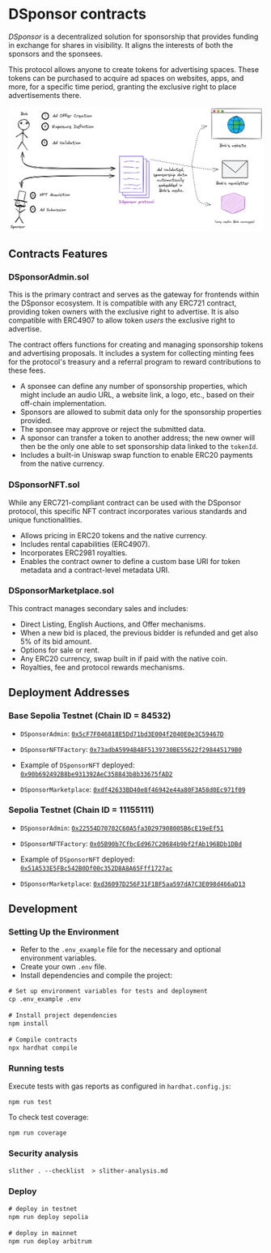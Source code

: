 # DSponsor contracts

*DSponsor* is a decentralized solution for sponsorship that provides funding in exchange for shares in visibility. It aligns the interests of both the sponsors and the sponsees.

This protocol allows anyone to create tokens for advertising spaces. These tokens can be purchased to acquire ad spaces on websites, apps, and more, for a specific time period, granting the exclusive right to place advertisements there.

![logo DSponsor](assets/schema%20dsponsor.png)

## Contracts Features

### DSponsorAdmin.sol

This is the primary contract and serves as the gateway for frontends within the DSponsor ecosystem. It is compatible with any ERC721 contract, providing token owners with the exclusive right to advertise. It is also compatible with ERC4907 to allow token *users* the exclusive right to advertise.

The contract offers functions for creating and managing sponsorship tokens and advertising proposals. It includes a system for collecting minting fees for the protocol's treasury and a referral program to reward contributions to these fees.

- A sponsee can define any number of sponsorship properties, which might include an audio URL, a website link, a logo, etc., based on their off-chain implementation.
- Sponsors are allowed to submit data only for the sponsorship properties provided.
- The sponsee may approve or reject the submitted data.
- A sponsor can transfer a token to another address; the new owner will then be the only one able to set sponsorship data linked to the `tokenId`.
- Includes a built-in Uniswap swap function to enable ERC20 payments from the native currency.

### DSponsorNFT.sol

While any ERC721-compliant contract can be used with the DSponsor protocol, this specific NFT contract incorporates various standards and unique functionalities.

- Allows pricing in ERC20 tokens and the native currency.
- Includes rental capabilities (ERC4907).
- Incorporates ERC2981 royalties.
- Enables the contract owner to define a custom base URI for token metadata and a contract-level metadata URI.

### DSponsorMarketplace.sol

This contract manages secondary sales and includes:

- Direct Listing, English Auctions, and Offer mechanisms.
- When a new bid is placed, the previous bidder is refunded and get also 5% of its bid amount.
- Options for sale or rent.
- Any ERC20 currency, swap built in if paid with the native coin.
- Royalties, fee and protocol rewards mechanisms.

## Deployment Addresses

### Base Sepolia Testnet (Chain ID = 84532)

- `DSponsorAdmin`: [`0x5cF7F046818E5Dd71bd3E004f2040E0e3C59467D`](https://sepolia.basescan.org/address/0x5cF7F046818E5Dd71bd3E004f2040E0e3C59467D)

- `DSponsorNFTFactory`: [`0x73adbA5994B48F5139730BE55622f298445179B0`](https://sepolia.basescan.org/address/0x73adbA5994B48F5139730BE55622f298445179B0)

- Example of `DSponsorNFT` deployed: [`0x90b692492B8be931392AeC358843b8b33675fAD2`](https://sepolia.basescan.org/address/0x90b692492B8be931392AeC358843b8b33675fAD2)

- `DSponsorMarketplace`: [`0xdf42633BD40e8f46942e44a80F3A58d0Ec971f09`](https://sepolia.basescan.org/address/0xdf42633BD40e8f46942e44a80F3A58d0Ec971f09)

### Sepolia Testnet (Chain ID = 11155111)

- `DSponsorAdmin`: [`0x22554D70702C60A5fa30297908005B6cE19eEf51`](https://sepolia.etherscan.io/address/0x22554D70702C60A5fa30297908005B6cE19eEf51)

- `DSponsorNFTFactory`: [`0x05B90b7CfbcEd967C20684b9bf2fAb196BDb1DBd`](https://sepolia.etherscan.io/address/0x05B90b7CfbcEd967C20684b9bf2fAb196BDb1DBd)

- Example of `DSponsorNFT` deployed: [`0x51A533E5FBc542B0Df00c352D8A8A65Fff1727ac`](https://sepolia.etherscan.io/address/0x51A533E5FBc542B0Df00c352D8A8A65Fff1727ac)

- `DSponsorMarketplace`: [`0xd36097D256F31F1BF5aa597dA7C3E098d466aD13`](https://sepolia.etherscan.io/address/0xd36097D256F31F1BF5aa597dA7C3E098d466aD13)

## Development

### Setting Up the Environment

- Refer to the `.env_example` file for the necessary and optional environment variables.
- Create your own `.env` file.
- Install dependencies and compile the project:

```shell
# Set up environment variables for tests and deployment
cp .env_example .env

# Install project dependencies
npm install

# Compile contracts
npx hardhat compile
```

### Running tests

Execute tests with gas reports as configured in `hardhat.config.js`:

```shell
npm run test 
```

To check test coverage:

```shell
npm run coverage
```

### Security analysis

```shell
slither . --checklist  > slither-analysis.md
```

### Deploy

```shell
# deploy in testnet
npm run deploy sepolia

# deploy in mainnet
npm run deploy arbitrum
```
